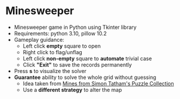 # Minesweeper
- Minesweeper game in Python using Tkinter library
- Requirements: python 3.10, pillow 10.2
- Gameplay guidance:
    - Left click **empty** square to open
    - Right click to flag/unflag
    - Left click **non-empty** square to **automate** trivial case
    - Click **"Exit"** to save the records permanently
- Press **s** to visualize the solver
- **Guarantee** ability to solve the whole grid without guessing
    - Idea taken from [Mines from Simon Tatham's Puzzle Collection](https://www.chiark.greenend.org.uk/~sgtatham/puzzles/js/mines.html)
    - Use a **different strategy** to alter the map
